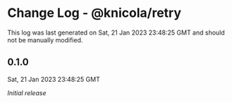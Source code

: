 # Change Log - @knicola/retry

This log was last generated on Sat, 21 Jan 2023 23:48:25 GMT and should not be manually modified.

## 0.1.0
Sat, 21 Jan 2023 23:48:25 GMT

_Initial release_

